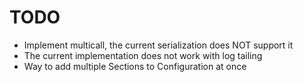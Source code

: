 # TODO

* Implement multicall, the current serialization does NOT support it
* The current implementation does not work with log tailing
* Way to add multiple Sections to Configuration at once